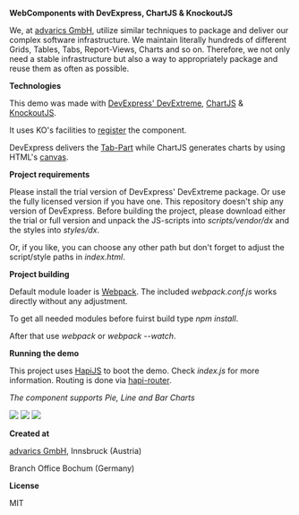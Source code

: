 **WebComponents with DevExpress, ChartJS & KnockoutJS**

We, at <a href="http://www.advarics.net" target="_blank">advarics GmbH</a>, utilize similar techniques to package and deliver our complex software infrastructure.
We maintain literally hundreds of different Grids, Tables, Tabs, Report-Views, Charts and so on. Therefore, we not only need a stable infrastructure but also a way to
appropriately package and reuse them as often as possible.

**Technologies**

This demo was made with <a href="https://www.devexpress.com/Home/try.xml" target="_blank">DevExpress' DevExtreme</a>, <a href="http://www.chartjs.org/" target="_blank">ChartJS</a> & <a href="http://knockoutjs.com/" target="_blank">KnockoutJS</a>.

It uses KO's facilities to <a href="http://knockoutjs.com/documentation/component-binding.html" target="_blank">register</a> the component.

DevExpress delivers the <a href="http://js.devexpress.com/Documentation/ApiReference/UI_Widgets/dxTabs/?version=14_1" target="_blank">Tab-Part</a> while ChartJS generates charts by using HTML's <a href="https://developer.mozilla.org/en-US/docs/Web/API/Canvas_API" target="_blank">canvas</a>.

**Project requirements**

Please install the trial version of DevExpress' DevExtreme package. Or use the fully licensed version if you have one.
This repository doesn't ship any version of DevExpress. Before building the project, please download either the trial or full version and unpack the JS-scripts
into *scripts/vendor/dx* and the styles into *styles/dx*.

Or, if you like, you can choose any other path but don't forget to adjust the script/style paths in *index.html*.

**Project building**

Default module loader is <a href="https://github.com/webpack/webpack" target="_blank">Webpack</a>. The included *webpack.conf.js* works directly without any adjustment.

To get all needed modules before fuirst build type *npm install*.

After that use *webpack* or *webpack --watch*.

**Running the demo**

This project uses <a href="http://hapijs.com/" target="_blank">HapiJS</a> to boot the demo. Check *index.js* for more information. Routing is done via
<a href="https://www.npmjs.com/package/hapi-router" target="_blank">hapi-router</a>.

*The component supports Pie, Line and Bar Charts*

<img src="http://p26.imgup.net/pie4322.png"/>

<img src="http://f65.imgup.net/line17de.png"/>

<img src="http://k04.imgup.net/bar78f4.png"/>

**Created at**

<a href="http://www.advarics.net" target="_blank">advarics GmbH</a>, Innsbruck (Austria)

Branch Office Bochum (Germany)

**License**

MIT

